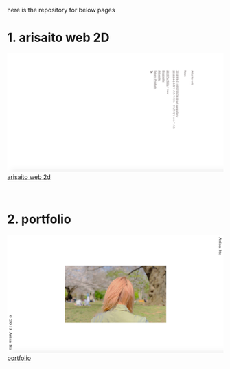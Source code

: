 here is the repository for below pages

# 1. arisaito web 2D

![2dweb](src/readme_img/2dweb.png)
[arisaito web 2d](https://www.arisaito.com) <br>
<br><br>

# 2. portfolio

![pf](src/readme_img/portfolio.png)
[portfolio](http://www.arisaito.com/pages/portfolio.html) <br>
